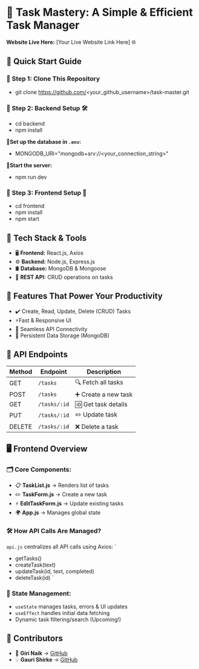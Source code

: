 # 🚀 Task Mastery: A Simple & Efficient Task Manager

**Website Live Here:** [Your Live Website Link Here] 🌐


## 📌 Quick Start Guide

### 🔹 Step 1: Clone This Repository

* git clone https://github.com/<your_github_username>/task-master.git


### 🔹 Step 2: Backend Setup 🛠️

* cd backend
* npm install

**📌Set up the database in `.env`:**

 * MONGODB_URI="mongodb+srv://<your_connection_string>"

**📌Start the server:**
 * npm run dev

### 🔹 Step 3: Frontend Setup 🎨

* cd frontend
* npm install
* npm start


## 🔧 Tech Stack & Tools

- 🖥 **Frontend:** React.js, Axios  
- ⚙️ **Backend:** Node.js, Express.js  
- 🛢 **Database:** MongoDB & Mongoose  
- 📡 **REST API:** CRUD operations on tasks
  

## 🚀 Features That Power Your Productivity

- ✔️ Create, Read, Update, Delete (CRUD) Tasks  
- ⚡Fast & Responsive UI  
- 🔗 Seamless API Connectivity  
- 💾 Persistent Data Storage (MongoDB)  



## 📡 API Endpoints

| Method  | Endpoint     | Description        |
|---------|------------|------------------|
| GET     | `/tasks`    | 🔍 Fetch all tasks |
| POST    | `/tasks`    | ➕ Create a new task |
| GET     | `/tasks/:id` | 🆔 Get task details |
| PUT     | `/tasks/:id` | ✏️ Update task |
| DELETE  | `/tasks/:id` | ❌ Delete a task |



## 🖥 Frontend Overview

### 🗂 Core Components:

- 📋 **TaskList.js** → Renders list of tasks  
- ✏️ **TaskForm.js** → Create a new task  
- ⚡ **EditTaskForm.js** → Update existing tasks  
- 🌍 **App.js** → Manages global state
  

### 🛠 How API Calls Are Managed?

`api.js` centralizes all API calls using Axios:
`
- getTasks()
- createTask(text)
- updateTask(id, text, completed)
- deleteTask(id)
`

### 📌 State Management:

- `useState` manages tasks, errors & UI updates  
- `useEffect` handles initial data fetching  
- Dynamic task filtering/search (Upcoming!)  


## 👥 Contributors

- 🎯 **Giri Naik** → [GitHub](https://github.com/Mudavath-Giri-Naik)
- 💡 **Gauri Shirke** → [GitHub](https://github.com/GauriShirke12)  
